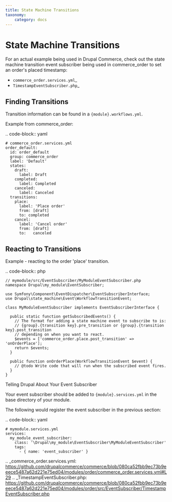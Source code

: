 ```yaml
---
title: State Machine Transitions
taxonomy:
    category: docs
---
```


State Machine Transitions
=========================

For an actual example being used in Drupal Commerce, check out the state machine transition event subscriber being used in commerce_order to set an order's placed timestamp:
* `commerce_order.services.yml`_
* `TimestampEventSubscriber.php`_

Finding Transitions
-------------------

Transition information can be found in a `{module}.workflows.yml`.

Example from commerce_order:

.. code-block:: yaml

    # commerce_order.services.yml
    order_default:
      id: order_default
      group: commerce_order
      label: 'Default'
      states:
        draft:
          label: Draft
        completed:
          label: Completed
        canceled:
          label: Canceled
      transitions:
        place:
          label: 'Place order'
          from: [draft]
          to: completed
        cancel:
          label: 'Cancel order'
          from: [draft]
          to:   canceled

Reacting to Transitions
-----------------------

Example - reacting to the order 'place' transition.

.. code-block:: php

    // mymodule/src/EventSubscriber/MyModuleEventSubscriber.php
    namespace Drupal\my_module\EventSubscriber;

    use Symfony\Component\EventDispatcher\EventSubscriberInterface;
    use Drupal\state_machine\Event\WorkflowTransitionEvent;

    class MyModuleEventSubscriber implements EventSubscriberInterface {

      public static function getSubscribedEvents() {
        // The format for adding a state machine event to subscribe to is:
        // {group}.{transition key}.pre_transition or {group}.{transition key}.post_transition
        // depending on when you want to react.
        $events = ['commerce_order.place.post_transition' => 'onOrderPlace'];
        return $events;
      }

      public function onOrderPlace(WorkflowTransitionEvent $event) {
        // @todo Write code that will run when the subscribed event fires.
      }
    }

Telling Drupal About Your Event Subscriber

Your event subscriber should be added to `{module}.services.yml` in the base directory of your module.

The following would register the event subscriber in the previous section:

.. code-block:: yaml

    # mymodule.services.yml
    services:
      my_module_event_subscriber:
        class: '\Drupal\my_module\EventSubscriber\MyModuleEventSubscriber'
        tags:
          - { name: 'event_subscriber' }


.. _commerce_order.services.yml: https://github.com/drupalcommerce/commerce/blob/080ca52fbb9ec73b9eeece5487a62d221e75ed04/modules/order/commerce_order.services.yml#L29
.. _TimestampEventSubscriber.php: https://github.com/drupalcommerce/commerce/blob/080ca52fbb9ec73b9eeece5487a62d221e75ed04/modules/order/src/EventSubscriber/TimestampEventSubscriber.php
